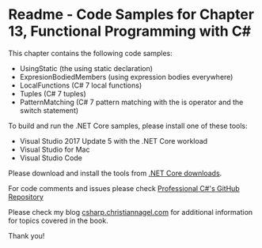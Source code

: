 # Readme - Code Samples for Chapter 13, Functional Programming with C#

This chapter contains the following code samples:

* UsingStatic (the using static declaration)
* ExpresionBodiedMembers (using expression bodies everywhere)
* LocalFunctions (C# 7 local functions)
* Tuples (C# 7 tuples)
* PatternMatching (C# 7 pattern matching with the is operator and the switch statement)

To build and run the .NET Core samples, please install one of these tools:

* Visual Studio 2017 Update 5 with the .NET Core workload
* Visual Studio for Mac
* Visual Studio Code

Please download and install the tools from [.NET Core downloads](https://www.microsoft.com/net/core).
 
For code comments and issues please check [Professional C#'s GitHub Repository](https://github.com/ProfessionalCSharp/ProfessionalCSharp7)

Please check my blog [csharp.christiannagel.com](https://csharp.christiannagel.com "csharp.christiannagel.com") for additional information for topics covered in the book.

Thank you!
